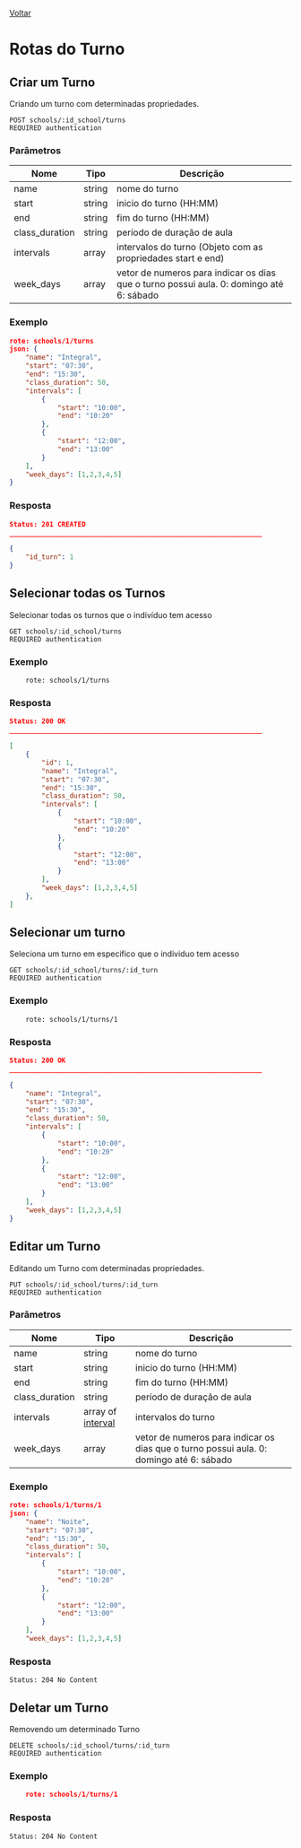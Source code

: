[Voltar](menu.md)

# Rotas do Turno

## Criar um Turno <a name="create_turn"></a>

Criando um turno com determinadas propriedades.

	POST schools/:id_school/turns
	REQUIRED authentication

### Parâmetros

| Nome           | Tipo   | Descrição              |
| -------------- | ------ | ---------------------- |
| name      | string | nome do turno          |
| start     | string | inicio do turno (HH:MM) |
| end       | string | fim do turno (HH:MM)   |
| class_duration | string | período de duração de aula |
| intervals | array | intervalos do turno (Objeto com as propriedades start e end) |
| week_days    | array    | vetor de numeros para indicar os dias que o turno possui aula. 0: domingo até 6: sábado |



### Exemplo

```json
rote: schools/1/turns
json: {
	"name": "Integral",
	"start": "07:30",
	"end": "15:30",
	"class_duration": 50,
	"intervals": [
		{
			"start": "10:00",
			"end": "10:20"
		},
		{
			"start": "12:00",
			"end": "13:00"
		}
	],
	"week_days": [1,2,3,4,5]
}
```

### Resposta

```json
Status: 201 CREATED
_______________________________________________________________

{
    "id_turn": 1
}
```

## Selecionar todas os Turnos <a name="select_turns"></a>

Selecionar todas os turnos que o indivíduo tem acesso

	GET schools/:id_school/turns
	REQUIRED authentication

### Exemplo

```
	rote: schools/1/turns
```

### Resposta

```json
Status: 200 OK
_______________________________________________________________

[
	{
		"id": 1,
		"name": "Integral",
		"start": "07:30",
		"end": "15:30",
		"class_duration": 50,
		"intervals": [
			{
				"start": "10:00",
				"end": "10:20"
			},
			{
				"start": "12:00",
				"end": "13:00"
			}
		],
		"week_days": [1,2,3,4,5]
	},
]
```

## Selecionar um turno <a name="select_turn"></a>

Seleciona um turno em especifico que o individuo tem acesso

	GET schools/:id_school/turns/:id_turn
	REQUIRED authentication

### Exemplo

```
	rote: schools/1/turns/1
```

### Resposta

```json
Status: 200 OK
_______________________________________________________________

{
	"name": "Integral",
	"start": "07:30",
	"end": "15:30",
	"class_duration": 50,
	"intervals": [
		{
			"start": "10:00",
			"end": "10:20"
		},
		{
			"start": "12:00",
			"end": "13:00"
		}
	],
	"week_days": [1,2,3,4,5]
}
```

## Editar um Turno <a name="edit_turn"></a>

Editando um Turno com determinadas propriedades.

	PUT schools/:id_school/turns/:id_turn
	REQUIRED authentication

### Parâmetros

| Nome           | Tipo   | Descrição              |
| -------------- | ------ | ---------------------- |
| name      | string | nome do turno          |
| start     | string | inicio do turno (HH:MM) |
| end       | string | fim do turno (HH:MM)   |
| class_duration | string | período de duração de aula |
| intervals | array of [interval](#type_interval) | intervalos do turno |
| week_days    | array    | vetor de numeros para indicar os dias que o turno possui aula. 0: domingo até 6: sábado |

### Exemplo

```json
rote: schools/1/turns/1
json: {
	"name": "Noite",
	"start": "07:30",
	"end": "15:30",
	"class_duration": 50,
	"intervals": [
		{
			"start": "10:00",
			"end": "10:20"
		},
		{
			"start": "12:00",
			"end": "13:00"
		}
	],
	"week_days": [1,2,3,4,5]
```

### Resposta

    Status: 204 No Content

## Deletar um Turno <a name="delete_turn"></a>

Removendo um determinado Turno

	DELETE schools/:id_school/turns/:id_turn
	REQUIRED authentication

### Exemplo

```json
    rote: schools/1/turns/1
```

### Resposta

    Status: 204 No Content
